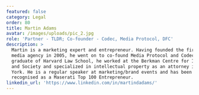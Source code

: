 ```yaml
---
featured: false
category: Legal
order: 80
title: Martin Adams
avatar: /images/uploads/pic_2.jpg
role: 'Partner - TLDR; Co-founder - Codec, Media Protocol, DFC'
description: >
  Martin is a marketing expert and entrepreneur. Having founded the first social
  media agency in 2005, he went on to co-found Media Protocol and Codec.ai. A
  graduate of Harvard Law School, he worked at the Berkman Centre for Internet
  and Society and specialized in intellectual property as an attorney in New
  York. He is a regular speaker at marketing/brand events and has been
  recognised as a Maserati Top 100 Entrepreneur.
linkedin_url: 'https://www.linkedin.com/in/martindadams/'
---
```


